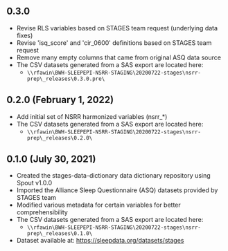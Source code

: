 ## 0.3.0

- Revise RLS variables based on STAGES team request (underlying data fixes)
- Revise 'isq_score' and 'cir_0600' definitions based on STAGES team request
- Remove many empty columns that came from original ASQ data source
- The CSV datasets generated from a SAS export are located here:
  - `\\rfawin\BWH-SLEEPEPI-NSRR-STAGING\20200722-stages\nsrr-prep\_releases\0.3.0.pre\`

## 0.2.0 (February 1, 2022)

- Add initial set of NSRR harmonized variables (nsrr_*)
- The CSV datasets generated from a SAS export are located here:
  - `\\rfawin\BWH-SLEEPEPI-NSRR-STAGING\20200722-stages\nsrr-prep\_releases\0.2.0\`

## 0.1.0 (July 30, 2021)

- Created the stages-data-dictionary data dictionary repository using Spout v1.0.0
- Imported the Alliance Sleep Questionnaire (ASQ) datasets provided by STAGES team
- Modified various metadata for certain variables for better comprehensibility
- The CSV datasets generated from a SAS export are located here:
  - `\\rfawin\BWH-SLEEPEPI-NSRR-STAGING\20200722-stages\nsrr-prep\_releases\0.1.0\`
- Dataset available at: https://sleepdata.org/datasets/stages
